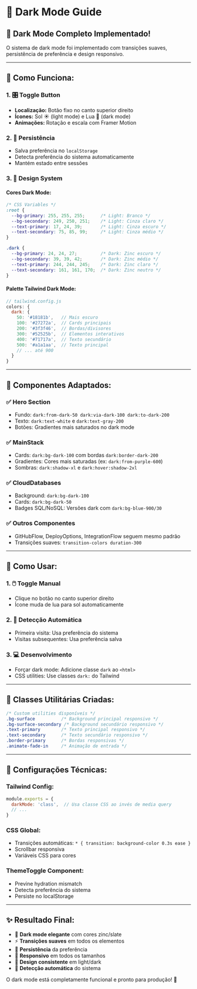# 🌙 Dark Mode Guide

## 🎨 **Dark Mode Completo Implementado!**

O sistema de dark mode foi implementado com transições suaves, persistência de preferência e design responsivo.

---

## 🔧 **Como Funciona:**

### **1. 🎛️ Toggle Button**
- **Localização:** Botão fixo no canto superior direito
- **Ícones:** Sol ☀️ (light mode) e Lua 🌙 (dark mode)
- **Animações:** Rotação e escala com Framer Motion

### **2. 💾 Persistência**
- Salva preferência no `localStorage`
- Detecta preferência do sistema automaticamente
- Mantém estado entre sessões

### **3. 🎨 Design System**

#### **Cores Dark Mode:**
```css
/* CSS Variables */
:root {
  --bg-primary: 255, 255, 255;      /* Light: Branco */
  --bg-secondary: 249, 250, 251;    /* Light: Cinza claro */
  --text-primary: 17, 24, 39;       /* Light: Cinza escuro */
  --text-secondary: 75, 85, 99;     /* Light: Cinza médio */
}

.dark {
  --bg-primary: 24, 24, 27;         /* Dark: Zinc escuro */
  --bg-secondary: 39, 39, 42;       /* Dark: Zinc médio */
  --text-primary: 244, 244, 245;    /* Dark: Zinc claro */
  --text-secondary: 161, 161, 170;  /* Dark: Zinc neutro */
}
```

#### **Palette Tailwind Dark Mode:**
```javascript
// tailwind.config.js
colors: {
  dark: {
    50: '#18181b',   // Mais escuro
    100: '#27272a',  // Cards principais
    200: '#3f3f46',  // Bordas/divisores
    300: '#52525b',  // Elementos interativos
    400: '#71717a',  // Texto secundário
    500: '#a1a1aa',  // Texto principal
    // ... até 900
  }
}
```

---

## 🧩 **Componentes Adaptados:**

### **✅ Hero Section**
- Fundo: `dark:from-dark-50 dark:via-dark-100 dark:to-dark-200`
- Texto: `dark:text-white` e `dark:text-gray-200`
- Botões: Gradientes mais saturados no dark mode

### **✅ MainStack**
- Cards: `dark:bg-dark-100` com bordas `dark:border-dark-200`
- Gradientes: Cores mais saturadas (ex: `dark:from-purple-600`)
- Sombras: `dark:shadow-xl` e `dark:hover:shadow-2xl`

### **✅ CloudDatabases**
- Background: `dark:bg-dark-100`
- Cards: `dark:bg-dark-50`
- Badges SQL/NoSQL: Versões dark com `dark:bg-blue-900/30`

### **✅ Outros Componentes**
- GitHubFlow, DeployOptions, IntegrationFlow seguem mesmo padrão
- Transições suaves: `transition-colors duration-300`

---

## 🚀 **Como Usar:**

### **1. 🖱️ Toggle Manual**
- Clique no botão no canto superior direito
- Ícone muda de lua para sol automaticamente

### **2. 🔄 Detecção Automática**
- Primeira visita: Usa preferência do sistema
- Visitas subsequentes: Usa preferência salva

### **3. 💻 Desenvolvimento**
- Forçar dark mode: Adicione classe `dark` ao `<html>`
- CSS utilities: Use classes `dark:` do Tailwind

---

## 🎨 **Classes Utilitárias Criadas:**

```css
/* Custom utilities disponíveis */
.bg-surface          /* Background principal responsivo */
.bg-surface-secondary /* Background secundário responsivo */
.text-primary        /* Texto principal responsivo */
.text-secondary      /* Texto secundário responsivo */
.border-primary      /* Bordas responsivas */
.animate-fade-in     /* Animação de entrada */
```

---

## 🔧 **Configurações Técnicas:**

### **Tailwind Config:**
```javascript
module.exports = {
  darkMode: 'class',  // Usa classe CSS ao invés de media query
  // ...
}
```

### **CSS Global:**
- Transições automáticas: `* { transition: background-color 0.3s ease }`
- Scrollbar responsiva
- Variáveis CSS para cores

### **ThemeToggle Component:**
- Previne hydration mismatch
- Detecta preferência do sistema
- Persiste no localStorage

---

## ✨ **Resultado Final:**

- 🌙 **Dark mode elegante** com cores zinc/slate
- ⚡ **Transições suaves** em todos os elementos  
- 💾 **Persistência** da preferência
- 📱 **Responsivo** em todos os tamanhos
- 🎨 **Design consistente** em light/dark
- 🔄 **Detecção automática** do sistema

O dark mode está completamente funcional e pronto para produção! 🚀